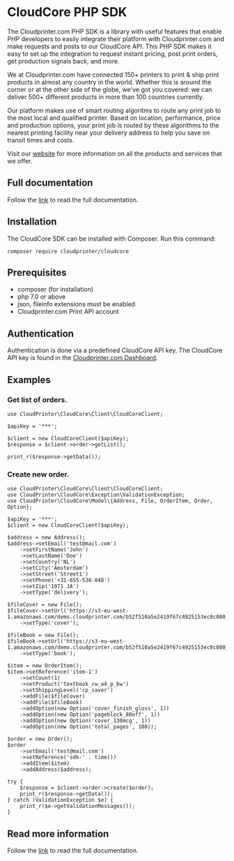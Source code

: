 # CloudCore PHP SDK
The Cloudprinter.com PHP SDK is a library with useful features that enable PHP developers to easily integrate their platform with Cloudprinter.com and make requests and posts to our CloudCore API. This PHP SDK makes it easy to set up the integration to request instant pricing, post print orders, get production signals back, and more. 

We at Cloudprinter.com have connected 150+ printers to print & ship print products in almost any country in the world. Whether this is around the corner or at the other side of the globe, we've got you covered: we can deliver 500+ different products in more than 100 countries currently.

Our platform makes use of smart routing algoritms to route any print job to the most local and qualified printer. Based on location, performance, price and production options, your print job is routed by these algorithms to the nearest printing facility near your delivery address to help you save on transit times and costs.

Visit our [website](https://www.cloudprinter.com) for more information on all the products and services that we offer.

## Full documentation
Follow the [link](https://github.com/cloudprintercom/cloudcore-php-sdk/wiki/PHP-SDK-CloudCore-documentation) to read the full documentation.

## Installation 
The CloudCore SDK can be installed with Composer. Run this command:
```
composer require cloudprinter/cloudcore
```

## Prerequisites
* composer (for installation)
* php 7.0 or above
* json, fileinfo extensions must be enabled
* Cloudprinter.com Print API account

## Authentication
Authentication is done via a predefined CloudCore API key. The CloudCore API key is found in the [Cloudprinter.com Dashboard](https://admin.cloudprinter.com).

## Examples

### Get list of orders.
```
use CloudPrinter\CloudCore\Client\CloudCoreClient;

$apiKey = '***';

$client = new CloudCoreClient($apiKey);
$response = $client->order->getList();

print_r($response->getData());
```
### Create new order.
```
use CloudPrinter\CloudCore\Client\CloudCoreClient;
use CloudPrinter\CloudCore\Exception\ValidationException;
use CloudPrinter\CloudCore\Model\{Address, File, OrderItem, Order, Option};

$apiKey = '***';
$client = new CloudCoreClient($apiKey);

$address = new Address();
$address->setEmail('test@mail.com')
    ->setFirstName('John')
    ->setLastName('Doe')
    ->setCountry('NL')
    ->setCity('Amsterdam')
    ->setStreet('Street1')
    ->setPhone('+31-655-538-848')
    ->setZip('1071 JA')
    ->setType('delivery');

$fileCover = new File();
$fileCover->setUrl('https://s3-eu-west-1.amazonaws.com/demo.cloudprinter.com/b52f510a5e2419f67c4925153ec0c080_v2/CP_Sample_doc_A4_Book_Cover_Textbook_80_gsm_Casewrap_v2.1.pdf')
    ->setType('cover');

$fileBook = new File();
$fileBook->setUrl('https://s3-eu-west-1.amazonaws.com/demo.cloudprinter.com/b52f510a5e2419f67c4925153ec0c080_v2/CP_Sample_doc_A4_Book_Interior_Textbook_v2.1.pdf')
    ->setType('book');

$item = new OrderItem();
$item->setReference('item-1')
    ->setCount(1)
    ->setProduct('textbook_cw_a4_p_bw')
    ->setShippingLevel('cp_saver')
    ->addFile($fileCover)
    ->addFile($fileBook)
    ->addOption(new Option('cover_finish_gloss', 1))
    ->addOption(new Option('pageblock_80off', 1))
    ->addOption(new Option('cover_130mcg', 1))
    ->addOption(new Option('total_pages', 100));

$order = new Order();
$order
    ->setEmail('test@mail.com')
    ->setReference('sdk-' . time())
    ->addItem($item)
    ->addAddress($address);

try {
    $response = $client->order->create($order);
    print_r($response->getData());
} catch (ValidationException $e) {
    print_r($e->getValidationMessages());
}

```
## Read more information
Follow the [link](https://github.com/cloudprintercom/cloudcore-php-sdk/wiki/PHP-SDK-CloudCore-documentation) to read the full documentation.
